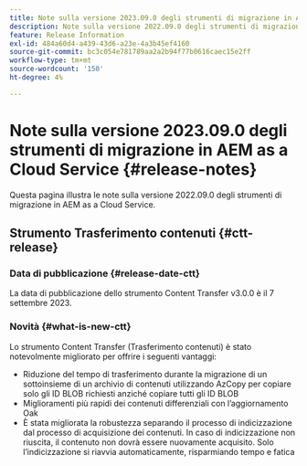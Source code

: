 ```yaml
---
title: Note sulla versione 2023.09.0 degli strumenti di migrazione in AEM as a Cloud Service
description: Note sulla versione 2022.09.0 degli strumenti di migrazione in AEM as a Cloud Service
feature: Release Information
exl-id: 484a60d4-a439-43d6-a23e-4a3b45ef4160
source-git-commit: bc3c054e781789aa2a2b94f77b0616caec15e2ff
workflow-type: tm+mt
source-wordcount: '150'
ht-degree: 4%

---
```


# Note sulla versione 2023.09.0 degli strumenti di migrazione in AEM as a Cloud Service {#release-notes}

Questa pagina illustra le note sulla versione 2022.09.0 degli strumenti di migrazione in AEM as a Cloud Service.

## Strumento Trasferimento contenuti {#ctt-release}

### Data di pubblicazione {#release-date-ctt}

La data di pubblicazione dello strumento Content Transfer v3.0.0 è il 7 settembre 2023.

### Novità {#what-is-new-ctt}

Lo strumento Content Transfer (Trasferimento contenuti) è stato notevolmente migliorato per offrire i seguenti vantaggi:

* Riduzione del tempo di trasferimento durante la migrazione di un sottoinsieme di un archivio di contenuti utilizzando AzCopy per copiare solo gli ID BLOB richiesti anziché copiare tutti gli ID BLOB
* Miglioramenti più rapidi dei contenuti differenziali con l’aggiornamento Oak
* È stata migliorata la robustezza separando il processo di indicizzazione dal processo di acquisizione dei contenuti. In caso di indicizzazione non riuscita, il contenuto non dovrà essere nuovamente acquisito. Solo l’indicizzazione si riavvia automaticamente, risparmiando tempo e fatica
